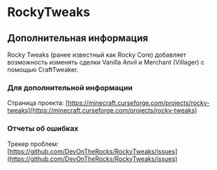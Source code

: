 # RockyTweaks

## Дополнительная информация

Rocky Tweaks (ранее известный как Rocky Core) добавляет возможность изменять сделки Vanilla Anvil и Merchant (Villager) с помощью CraftTweaker.

### Для дополнительной информации

Страница проекта: [https://minecraft.curseforge.com/projects/rocky-tweaks](https://minecraft.curseforge.com/projects/rocky-tweaks)

### Отчеты об ошибках

Трекер проблем: [https://github.com/DevOnTheRocks/RockyTweaks/issues](https://github.com/DevOnTheRocks/RockyTweaks/issues)

